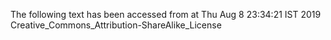 The following text has been accessed from at Thu Aug 8 23:34:21 IST 2019
Creative_Commons_Attribution-ShareAlike_License
